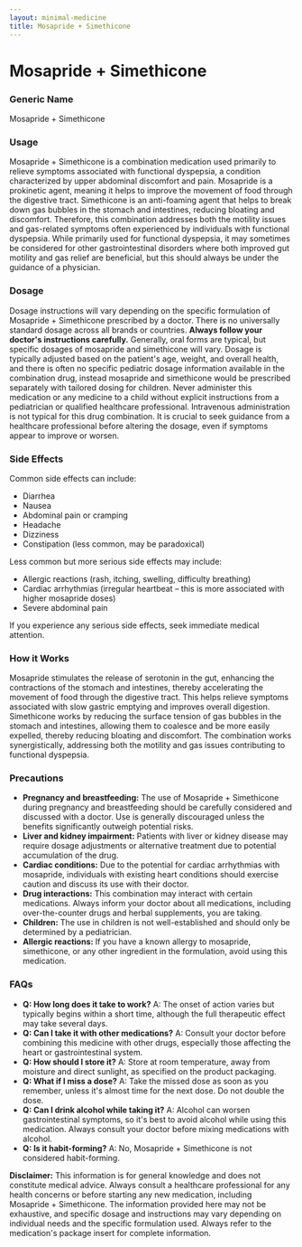 ```yaml
---
layout: minimal-medicine
title: Mosapride + Simethicone
---
```


# Mosapride + Simethicone
### Generic Name
Mosapride + Simethicone

### Usage
Mosapride + Simethicone is a combination medication used primarily to relieve symptoms associated with functional dyspepsia, a condition characterized by upper abdominal discomfort and pain.  Mosapride is a prokinetic agent, meaning it helps to improve the movement of food through the digestive tract.  Simethicone is an anti-foaming agent that helps to break down gas bubbles in the stomach and intestines, reducing bloating and discomfort.  Therefore, this combination addresses both the motility issues and gas-related symptoms often experienced by individuals with functional dyspepsia. While primarily used for functional dyspepsia, it may sometimes be considered for other gastrointestinal disorders where both improved gut motility and gas relief are beneficial, but this should always be under the guidance of a physician.


### Dosage
Dosage instructions will vary depending on the specific formulation of Mosapride + Simethicone prescribed by a doctor.  There is no universally standard dosage across all brands or countries.  **Always follow your doctor's instructions carefully.**  Generally, oral forms are typical, but specific dosages of mosapride and simethicone will vary.  Dosage is typically adjusted based on the patient's age, weight, and overall health, and there is often no specific pediatric dosage information available in the combination drug, instead mosapride and simethicone would be prescribed separately with tailored dosing for children.  Never administer this medication or any medicine to a child without explicit instructions from a pediatrician or qualified healthcare professional.  Intravenous administration is not typical for this drug combination.  It is crucial to seek guidance from a healthcare professional before altering the dosage, even if symptoms appear to improve or worsen.

### Side Effects
Common side effects can include:

*   Diarrhea
*   Nausea
*   Abdominal pain or cramping
*   Headache
*   Dizziness
*   Constipation (less common, may be paradoxical)


Less common but more serious side effects may include:

*   Allergic reactions (rash, itching, swelling, difficulty breathing)
*   Cardiac arrhythmias (irregular heartbeat – this is more associated with higher mosapride doses)
*   Severe abdominal pain


If you experience any serious side effects, seek immediate medical attention.


### How it Works
Mosapride stimulates the release of serotonin in the gut, enhancing the contractions of the stomach and intestines, thereby accelerating the movement of food through the digestive tract. This helps relieve symptoms associated with slow gastric emptying and improves overall digestion. Simethicone works by reducing the surface tension of gas bubbles in the stomach and intestines, allowing them to coalesce and be more easily expelled, thereby reducing bloating and discomfort. The combination works synergistically, addressing both the motility and gas issues contributing to functional dyspepsia.


### Precautions
*   **Pregnancy and breastfeeding:**  The use of Mosapride + Simethicone during pregnancy and breastfeeding should be carefully considered and discussed with a doctor.  Use is generally discouraged unless the benefits significantly outweigh potential risks.
*   **Liver and kidney impairment:**  Patients with liver or kidney disease may require dosage adjustments or alternative treatment due to potential accumulation of the drug.
*   **Cardiac conditions:**  Due to the potential for cardiac arrhythmias with mosapride, individuals with existing heart conditions should exercise caution and discuss its use with their doctor.
*   **Drug interactions:**  This combination may interact with certain medications.  Always inform your doctor about all medications, including over-the-counter drugs and herbal supplements, you are taking.
*   **Children:**  The use in children is not well-established and should only be determined by a pediatrician.
*   **Allergic reactions:**  If you have a known allergy to mosapride, simethicone, or any other ingredient in the formulation, avoid using this medication.


### FAQs
*   **Q: How long does it take to work?**  A: The onset of action varies but typically begins within a short time, although the full therapeutic effect may take several days.
*   **Q: Can I take it with other medications?** A:  Consult your doctor before combining this medicine with other drugs, especially those affecting the heart or gastrointestinal system.
*   **Q: How should I store it?** A: Store at room temperature, away from moisture and direct sunlight, as specified on the product packaging.
*   **Q: What if I miss a dose?** A: Take the missed dose as soon as you remember, unless it's almost time for the next dose.  Do not double the dose.
*   **Q: Can I drink alcohol while taking it?** A: Alcohol can worsen gastrointestinal symptoms, so it's best to avoid alcohol while using this medication. Always consult your doctor before mixing medications with alcohol.
*   **Q: Is it habit-forming?** A: No, Mosapride + Simethicone is not considered habit-forming.


**Disclaimer:**  This information is for general knowledge and does not constitute medical advice. Always consult a healthcare professional for any health concerns or before starting any new medication, including Mosapride + Simethicone.  The information provided here may not be exhaustive, and specific dosage and instructions may vary depending on individual needs and the specific formulation used. Always refer to the medication's package insert for complete information.
